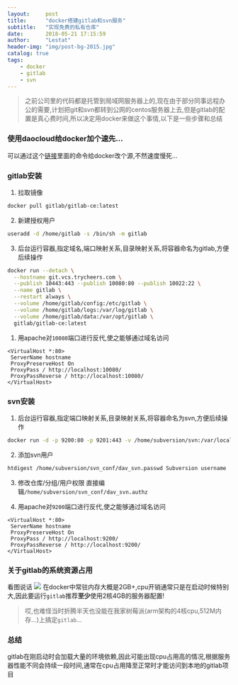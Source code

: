 ```yaml
---
layout:     post
title:      "docker搭建gitlab和svn服务"
subtitle:   "实现免费的私有仓库"
date:       2018-05-21 17:15:59
author:     "Lestat"
header-img: "img/post-bg-2015.jpg"
catalog: true
tags:
    - docker
    - gitlab
    - svn
---
```


> 之前公司里的代码都是托管到局域网服务器上的,现在由于部分同事远程办公的需要,计划把git和svn都转到公网的centos服务器上去,但是gitlab的配置是真心费时间,所以决定用docker来做这个事情,以下是一些步骤和总结  

### 使用daocloud给docker加个速先...
可以通过这个[链接](http://www.daocloud.io/mirror#accelerator-doc)里面的命令给docker改个源,不然速度慢死...

### gitlab安装  
1. 拉取镜像
```bash
docker pull gitlab/gitlab-ce:latest
```

2. 新建授权用户
```bash
useradd -d /home/gitlab -s /bin/sh -m gitlab
```

3. 后台运行容器,指定域名,端口映射关系,目录映射关系,将容器命名为gitlab,方便后续操作
```bash
docker run --detach \
  --hostname git.vcs.trycheers.com \
  --publish 10443:443 --publish 10080:80 --publish 10022:22 \
  --name gitlab \
  --restart always \
  --volume /home/gitlab/config:/etc/gitlab \
  --volume /home/gitlab/logs:/var/log/gitlab \
  --volume /home/gitlab/data:/var/opt/gitlab \
  gitlab/gitlab-ce:latest
```

1. 用apache对`10080`端口进行反代,使之能够通过域名访问  
```
<VirtualHost *:80>
 ServerName hostname
 ProxyPreserveHost On 
 ProxyPass / http://localhost:10080/
 ProxyPassReverse / http://localhost:10080/
</VirtualHost>
```

### svn安装  
1. 后台运行容器,指定端口映射关系,目录映射关系,将容器命名为svn,方便后续操作
```bash
docker run -d -p 9200:80 -p 9201:443 -v /home/subversion/svn:/var/local/svn -v /home/subversion/svn_backup:/var/svn-backup -v /home/subversion/svn_conf/:/etc/apache2/dav_svn/ --name svn marvambass/subversion
```

2. 添加svn用户  
```bash
htdigest /home/subversion/svn_conf/dav_svn.passwd Subversion username
```

3. 修改仓库/分组/用户权限
直接编辑`/home/subversion/svn_conf/dav_svn.authz`

1. 用apache对`9200`端口进行反代,使之能够通过域名访问  
```
<VirtualHost *:80>
 ServerName hostname
 ProxyPreserveHost On 
 ProxyPass / http://localhost:9200/
 ProxyPassReverse / http://localhost:9200/
</VirtualHost>
```

### 关于gitlab的系统资源占用  
看图说话
![](https://lestat.b0.upaiyun.com/blog/gitlab-stats.png)
在docker中常驻内存大概是2GB+,cpu开销通常只是在启动时候特别大,因此要运行`gitlab`推荐**至少**使用2核4GB的服务器配置!
> 哎,也难怪当时折腾半天也没能在我家树莓派(arm架构的4核cpu,512M内存...)上搞定`gitlab`...

### 总结
gitlab在刚启动时会加载大量的环境依赖,因此可能出现cpu占用高的情况,根据服务器性能不同会持续一段时间,通常在cpu占用降至正常时才能访问到本地的gitlab项目  
